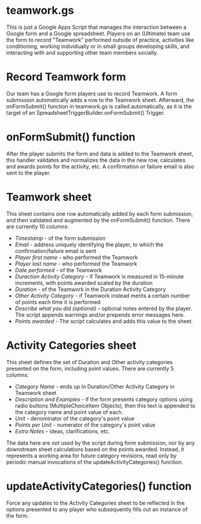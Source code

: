 # teamwork.gs
This is just a Google Apps Script that manages the interaction between a Google form
and a Google spreadsheet.  Players on an (Ultimate) team use the form to record
"Teamwork" performed outside of practice, activities like conditioning,
working individually or in small groups developing skills, and interacting with
and supporting other team members socially.

# Record Teamwork form
Our team has a Google form players use to record Teamwork.  A form submission 
automatically adds a row to the Teamwork sheet.  Afterward, the onFormSubmit()
function in teamwork.gs is called automatically, as it is the target of an
SpreadsheetTriggerBuilder.onFormSubmit() Trigger.  

# onFormSubmit() function
After the player submits the form and data is added to the Teamwork sheet,
this handler validates and normalizes the data in the new row, calculates
and awards points for the activity, etc.
A confirmation or failure email is also sent to the player.

# Teamwork sheet
This sheet contains one row automatically added by each form submission,
and then validated and augmented by the onFormSubmit() function.
There are currently 10 columns:
* _Timestamp_ - of the form submission
* _Email_ - address uniquely identifying the player, to which the confirmation/failure email is sent
* _Player first name_ - who performed the Teamwork
* _Player last name_ - who performed the Teamwork
* _Date performed_ - of the Teamwork
* _Duraction Activity Category_ - if Teamwork is measured in 15-minute increments,
with points awarded scaled by the duration
* _Duration_ - of the Teamwork in the Duration Activity Category
* _Other Activity Category_ - if Teamwork instead merits a certain number of points
each time it is performed
* _Describe what you did (optional)_ - optional notes entered by the player.
The script appends warnings and/or prepends error messages here.
* _Points awarded_ - The script calculates and adds this value to the sheet.

# Activity Categories sheet
This sheet defines the set of Duration and Other activity categories presented
on the form, including point values.
There are currently 5 columns:
* _Category Name_ - ends up in Duration/Other Activity Category in Teamwork sheet
* _Description and Examples_ - if the form presents category options using
radio buttons (MultipleChoiceItem Objects), then this text is appended to the
category name and point value of each.
* _Unit_ - denominator of the category's point value
* _Points per Unit_ - numerator of the category's point value
* _Extra Notes_ - ideas, clarifications, etc.

The data here are _not_ used by the script during form submission,
nor by any downstream sheet calculations based on the points awarded.
Instead, it represents a working area for future category revisions,
read only by periodic manual invocations of the updateActivityCategories()
function.

# updateActivityCategories() function
Force any updates to the Activity Categories sheet to be reflected 
in the options presented to any player who subsequently 
fills out an instance of the form.

